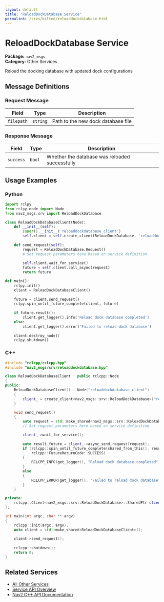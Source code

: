 ```yaml
---
layout: default
title: "ReloadDockDatabase Service"
permalink: /srvs/kilted/reloaddockdatabase.html
---
```


# ReloadDockDatabase Service

**Package:** `nav2_msgs`  
**Category:** Other Services

Reload the docking database with updated dock configurations

## Message Definitions

### Request Message

| Field | Type | Description |
|-------|------|-------------|
| `filepath` | `string` | Path to the new dock database file |


### Response Message

| Field | Type | Description |
|-------|------|-------------|
| `success` | `bool` | Whether the database was reloaded successfully |


## Usage Examples

### Python

```python
import rclpy
from rclpy.node import Node
from nav2_msgs.srv import ReloadDockDatabase

class ReloadDockDatabaseClient(Node):
    def __init__(self):
        super().__init__('reloaddockdatabase_client')
        self.client = self.create_client(ReloadDockDatabase, 'reloaddockdatabase')
        
    def send_request(self):
        request = ReloadDockDatabase.Request()
        # Set request parameters here based on service definition
        
        self.client.wait_for_service()
        future = self.client.call_async(request)
        return future

def main():
    rclpy.init()
    client = ReloadDockDatabaseClient()
    
    future = client.send_request()
    rclpy.spin_until_future_complete(client, future)
    
    if future.result():
        client.get_logger().info('Reload dock database completed')
    else:
        client.get_logger().error('Failed to reload dock database')
        
    client.destroy_node()
    rclpy.shutdown()
```

### C++

```cpp
#include "rclcpp/rclcpp.hpp"
#include "nav2_msgs/srv/reloaddockdatabase.hpp"

class ReloadDockDatabaseClient : public rclcpp::Node
{
public:
    ReloadDockDatabaseClient() : Node("reloaddockdatabase_client")
    {
        client_ = create_client<nav2_msgs::srv::ReloadDockDatabase>("reloaddockdatabase");
    }

    void send_request()
    {
        auto request = std::make_shared<nav2_msgs::srv::ReloadDockDatabase::Request>();
        // Set request parameters here based on service definition

        client_->wait_for_service();
        
        auto result_future = client_->async_send_request(request);
        if (rclcpp::spin_until_future_complete(shared_from_this(), result_future) ==
            rclcpp::FutureReturnCode::SUCCESS)
        {
            RCLCPP_INFO(get_logger(), "Reload dock database completed");
        }
        else
        {
            RCLCPP_ERROR(get_logger(), "Failed to reload dock database");
        }
    }

private:
    rclcpp::Client<nav2_msgs::srv::ReloadDockDatabase>::SharedPtr client_;
};

int main(int argc, char ** argv)
{
    rclcpp::init(argc, argv);
    auto client = std::make_shared<ReloadDockDatabaseClient>();
    
    client->send_request();
    
    rclcpp::shutdown();
    return 0;
}
```

## Related Services

- [All Other Services](/kilted/srvs/index.html#other-services)
- [Service API Overview](/kilted/srvs/index.html)
- [Nav2 C++ API Documentation](/kilted/html/index.html)